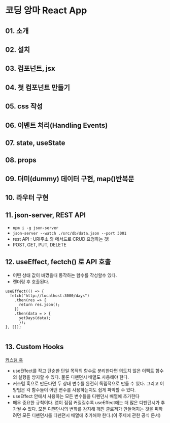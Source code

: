# 코딩 앙마 React App

## 01. 소개

## 02. 설치

## 03. 컴포넌트, jsx

## 04. 첫 컴포넌트 만들기

## 05. css 작성

## 06. 이벤트 처리(Handling Events)

## 07. state, useState

## 08. props

## 09. 더미(dummy) 데이터 구현, map()반복문

## 10. 라우터 구현

## 11. json-server, REST API
- `npm i -g json-server`
- `json-server --watch ./src/db/data.json --port 3001`
- rest API : URI주소 와 메서드로 CRUD 요청하는 것!
- POST, GET, PUT, DELETE

## 12. useEffect, fectch() 로 API 호출
- 어떤 상태 값이 바꼈을때 동작하는 함수를 작성할수 있다. 
- 렌더링 후 호출된다.

```
useEffect(() => {
  fetch("http://localhost:3000/days")
    .then(res => {
      return res.json();
    })
    .then(data = > {
      setDays(data);
      });
}, []);
      
```

## 13. Custom Hooks
[커스텀 훅](https://blog.naver.com/xmun74/222357136774)
- useEffect를 작고 단순한 단일 목적의 함수로 분리한다면 의도치 않은 이펙트 함수의 실행을 방지할 수 있다. 물론 디펜던시 배열도 사용해야 한다.
- 커스텀 훅으로 만든다면 두 상태 변수를 완전히 독립적으로 만들 수 있다. 그리고 이 방법은 각 함수들이 어떤 변수를 사용하는지도 쉽게 파악할 수 있다.
- useEffect 안에서 사용하는 모든 변수들을 디펜던시 배열에 추가한다
- 매우 중요한 규칙이다. 앱이 점점 커질질수록 useEffect에는 더 많은 디펜던시가 추가될 수 있다. 모든 디펜던시의 변화를 감지해 깨진 클로저가 만들어지는 것을 피하려면 모든 디펜던시를 디펜던시 배열에 추가해야 한다.(이 주제에 관한 공식 문서)




 
